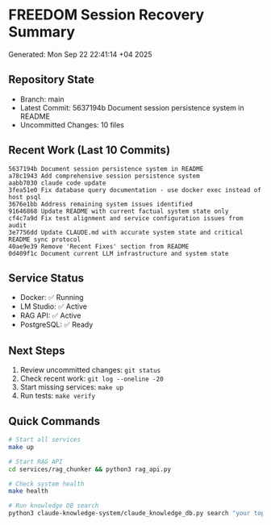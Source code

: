 # FREEDOM Session Recovery Summary
Generated: Mon Sep 22 22:41:14 +04 2025

## Repository State
- Branch: main
- Latest Commit: 5637194b Document session persistence system in README
- Uncommitted Changes: 10 files

## Recent Work (Last 10 Commits)
```
5637194b Document session persistence system in README
a78c1943 Add comprehensive session persistence system
aabb7030 claude code update
3fea51e0 Fix database query documentation - use docker exec instead of host psql
3676e1bb Address remaining system issues identified
91646868 Update README with current factual system state only
cf4c7a9d Fix test alignment and service configuration issues from audit
3e7756dd Update CLAUDE.md with accurate system state and critical README sync protocol
40ae9e39 Remove 'Recent Fixes' section from README
0d409f1c Document current LLM infrastructure and system state
```

## Service Status
- Docker: ✅ Running
- LM Studio: ✅ Active
- RAG API: ✅ Active
- PostgreSQL: ✅ Ready

## Next Steps
1. Review uncommitted changes: `git status`
2. Check recent work: `git log --oneline -20`
3. Start missing services: `make up`
4. Run tests: `make verify`

## Quick Commands
```bash
# Start all services
make up

# Start RAG API
cd services/rag_chunker && python3 rag_api.py

# Check system health
make health

# Run knowledge DB search
python3 claude-knowledge-system/claude_knowledge_db.py search "your topic"
```
